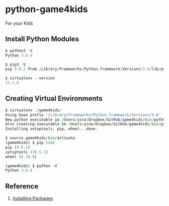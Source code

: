 # python-game4kids
For your Kids

## Install Python Modules

```Python
$ python3 -V
Python 3.6.4

$ pip3 -V
pip 9.0.1 from /Library/Frameworks/Python.framework/Versions/3.6/lib/python3.6/site-packages (python 3.6)

$ virtualenv --version
15.1.0
```

## Creating Virtual Environments
```Python
$ virtualenv ./game4kids/
Using base prefix '/Library/Frameworks/Python.framework/Versions/3.6'
New python executable in /Users/yina/Dropbox/GitHub/game4kids/bin/python3.6
Also creating executable in /Users/yina/Dropbox/GitHub/game4kids/bin/python
Installing setuptools, pip, wheel...done.

$ source game4kids/bin/activate
(game4kids) $ pip list
pip (9.0.1)
setuptools (38.5.1)
wheel (0.30.0)

(game4kids) $ python -V
Python 3.6.4

```

## Reference
1. [Installing Packages](https://packaging.python.org/tutorials/installing-packages/#ensure-pip-setuptools-and-wheel-are-up-to-date)
